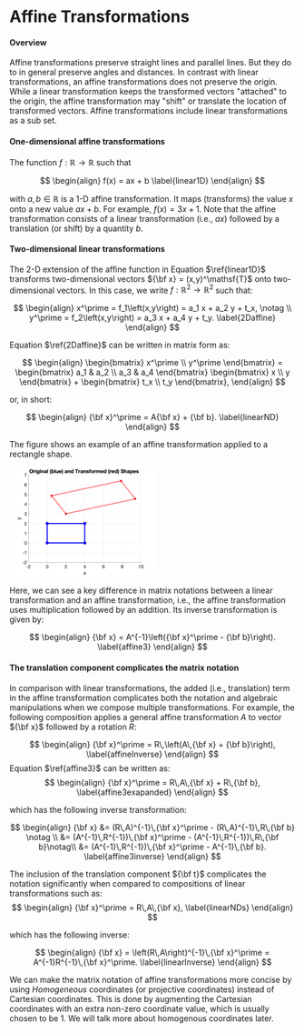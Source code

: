 # Affine Transformations

#### **Overview**

Affine transformations preserve straight lines and parallel lines. But they do to in general preserve angles and distances. In contrast with linear transformations,  an affine transformations does not preserve the origin. While a linear transformation keeps the transformed vectors "attached" to the origin, the affine transformation may "shift" or translate the location of transformed vectors. Affine transformations include linear transformations as a sub set.

#### **One-dimensional affine transformations** 

The function $f: \mathbb{R} \rightarrow \mathbb{R}$ such that

$$
\begin{align}
   f(x) = ax  + b
   \label{linear1D}
\end{align}
$$

with $a,b\in \mathbb{R}$ is a 1-D affine transformation. It maps (transforms) the value $x$ onto a new value $ax + b$. For example, $f\left(x\right) = 3x + 1$. Note that the affine transformation consists of a linear transformation (i.e., $ax$) followed by a translation (or shift) by a quantity $b$. 

#### **Two-dimensional linear transformations** 

The 2-D extension of the affine function in Equation $\ref{linear1D}$ transforms two-dimensional vectors ${\bf x} = (x,y)^\mathsf{T}$ onto two-dimensional vectors. In this case, we write $f: \mathbb{R}^2 \rightarrow \mathbb{R}^2$ such that:

$$
\begin{align}
		x^\prime = f_1\left(x,y\right) = a_1 x + a_2 y + t_x, \notag \\
		y^\prime = f_2\left(x,y\right) = a_3 x + a_4 y + t_y.
		\label{2Daffine}
\end{align}
$$

Equation $\ref{2Daffine}$ can be written in matrix form as:

$$
\begin{align}
		\begin{bmatrix}
		x^\prime \\
		y^\prime
	\end{bmatrix}	
 	=
	\begin{bmatrix}
		a_1 & a_2 \\
		a_3 & a_4
	\end{bmatrix}
	\begin{bmatrix}
		x \\
		y
	\end{bmatrix}	
+
	\begin{bmatrix}
		t_x \\
		t_y
	\end{bmatrix},
\end{align}
$$

or, in short:

$$
\begin{align}
   {\bf x}^\prime = A{\bf x} + {\bf b}.
   \label{linearND}
\end{align}
$$

The figure shows an example of an affine transformation applied to a rectangle shape.

<img src="plot.png" alt="plot" style="zoom:25%;" />

Here, we can see a key difference in matrix notations between a linear transformation and an affine transformation, i.e., the affine transformation uses multiplication followed by an addition.  Its inverse transformation is given by: 

$$
\begin{align}
	{\bf x} = A^{-1}\left({\bf x}^\prime - {\bf b}\right).
	\label{affine3}
\end{align}
$$

#### **The translation component complicates the matrix notation** 

In comparison with linear transformations, the added (i.e., translation) term in the affine transformation complicates both the notation and algebraic manipulations when we compose multiple transformations. For example, the following composition applies a general affine transformation $A$ to vector ${\bf x}$ followed by a rotation $R$:

$$
\begin{align}
	{\bf x}^\prime = R\,\left(A\,{\bf x} + {\bf b}\right),
	\label{affineInverse}
\end{align}
$$
Equation $\ref{affine3}$ can be written as: 
$$
\begin{align}
	{\bf x}^\prime = R\,A\,{\bf x} + R\,{\bf b},
	\label{affine3exapanded}
\end{align}
$$

which has the following inverse transformation: 

$$
\begin{align}
	{\bf x} &= (R\,A)^{-1}\,{\bf x}^\prime - (R\,A)^{-1}\,R\,{\bf b} \notag \\
	&= (A^{-1}\,R^{-1})\,{\bf x}^\prime - (A^{-1}\,R^{-1})\,R\,{\bf b}\notag\\
		&= (A^{-1}\,R^{-1})\,{\bf x}^\prime - A^{-1}\,{\bf b}.
	\label{affine3inverse}
\end{align}
$$

The inclusion of the translation component ${\bf t}$ complicates the notation significantly when compared to compositions of linear transformations such as: 
$$
\begin{align}
	{\bf x}^\prime = R\,A\,{\bf x},
	\label{linearNDs}
\end{align}
$$

which has the following inverse:

$$
\begin{align}
	{\bf x} = \left(R\,A\right)^{-1}\,{\bf x}^\prime = A^{-1}R^{-1}\,{\bf x}^\prime.
	\label{linearInverse}
\end{align}
$$

We can make the matrix notation of affine transformations more concise by using *Homogeneous* coordinates (or projective coordinates) instead of Cartesian coordinates. This is done by augmenting the Cartesian coordinates with an extra non-zero coordinate value, which is usually chosen to be 1. We will talk more about homogenous coordinates later. 

